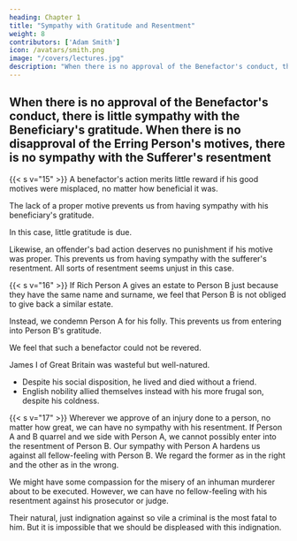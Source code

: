 ```yaml
---
heading: Chapter 1
title: "Sympathy with Gratitude and Resentment"
weight: 8
contributors: ['Adam Smith']
icon: /avatars/smith.png
image: "/covers/lectures.jpg"
description: "When there is no approval of the Benefactor's conduct, there is little sympathy with the Beneficiary's gratitude. When there is no disapproval of the Erring Person's motives, there is no sympathy with the Sufferer's resentment"
---
```




## When there is no approval of the Benefactor's conduct, there is little sympathy with the Beneficiary's gratitude. When there is no disapproval of the Erring Person's motives, there is no sympathy with the Sufferer's resentment

{{< s v="15" >}} A benefactor's action merits little reward if his good motives were misplaced, no matter how beneficial it was. 

The lack of a proper motive prevents us from having sympathy with his beneficiary's gratitude. 

In this case, little gratitude is due. 

Likewise, an offender's bad action deserves no punishment if his motive was proper. This prevents us from having sympathy with the sufferer's resentment. All sorts of resentment seems unjust in this case.


{{< s v="16" >}} If Rich Person A gives an estate to Person B just because they have the same name and surname, we feel that Person B is not obliged to give back a similar estate. 

Instead, we condemn Person A for his folly. This prevents us from entering into Person B's gratitude. 

We feel that such a benefactor could not be revered.

<!-- We cannot sympathize with a benefactor's action if there is no propriety in his motives. This makes us less disposed to enter into the gratitude of his beneficiary. 
A very small return seems due to that foolish and profuse generosity which confers the greatest benefits from the most trivial motives. An example is giving an
 to a man merely because his name and surname happen to be the same with those of the giver.
Such services do not demand any proportional recompense. 

Our contempt for the benefactor's folly hinders us from thoroughly . His benefactor seems unworthy of it. 
 -->

<!-- Princes have heaped wealth, power, and honours on their favourites.
- This has seldom led to attachment experienced by others who were 

Other princes were more frugal in giving favours. -->

James I of Great Britain was wasteful but well-natured.
- Despite his social disposition, he lived and died without a friend.
- English nobility allied themselves instead with his more frugal son, despite his coldness.


{{< s v="17" >}} Wherever we approve of an injury done to a person, no matter how great, we can have no sympathy with his resentment. If Person A and B quarrel and we side with Person A, we cannot possibly enter into the resentment of Person B. Our sympathy with Person A hardens us against all fellow-feeling with Person B. We regard the former as in the right and the other as in the wrong.
<!-- Whatever the other person may have suffered, it cannot displease or provoke us while it is no more than= 
what we ourselves should have wished him to suffer
what our own sympathetic indignation would have prompted us to inflict on him -->

We might have some compassion for the misery of an inhuman murderer about to be executed. However, we can have no fellow-feeling with his resentment against his prosecutor or judge. 

Their natural, just indignation against so vile a criminal is the most fatal to him. But it is impossible that we should be displeased with this indignation.
